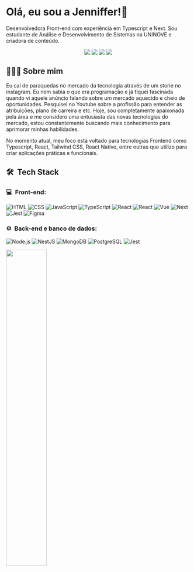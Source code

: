 # Olá, eu sou a Jenniffer!👋

Desenvolvedora Front-end com experiência em Typescript e Next. Sou estudante de Análise e Desenvolvimento de Sistemas na UNINOVE e criadora de conteúdo.

<p align="center">
<a href="https://instagram.com/jenniffer.tsx"><img src="https://img.shields.io/badge/-@jenniffer.tsx_-E4405F?style=flat-square&logo=Instagram&logoColor=white"/></a>
<a href="https://www.youtube.com/@jenniffertsx"><img src="https://img.shields.io/badge/-jenniffertsx-D62422?style=flatsquare&labelColor=D62422&logo=youtube&logoColor=white"/></a>
<a href="https://www.linkedin.com/in/jennifferlinoferreira"><img src="https://img.shields.io/badge/-Jenniffer%20Lino%20Ferreira-0077B5?style=flat-square&logo=Linkedin&logoColor=white"/></a>
<a href="mailto:jenniffertsx@hotmail.com"><img src="https://img.shields.io/badge/-jenniffertsx@hotmail.com-D14836?style=flat-square&logo=Gmail&logoColor=white"/></a>

</p>

## 👨🏻‍💻 Sobre mim

Eu caí de paraquedas no mercado da tecnologia através de um storie no instagram. Eu nem sabia o que era programação e já fiquei fascinada quando vi aquele anúncio falando sobre um mercado aquecido e cheio de oportunidades. Pesquisei no Youtube sobre a profissão para entender as atribuições, plano de carreira e etc. Hoje, sou completamente apaixonada pela área e me considero uma entusiasta das novas tecnologias do mercado, estou constantemente buscando mais conhecimento para aprimorar minhas habilidades.

No momento atual, meu foco está voltado para tecnologias Frontend como Typescript, React, Tailwind CSS, React Native, entre outras que utilizo para criar aplicações práticas e funcionais.

<h2> 🛠 &nbsp;Tech Stack</h2>
<h3>💻 &nbsp;Front-end:</h3>

![HTML](https://img.shields.io/badge/-HTML-333333?style=flat&logo=HTML5)
![CSS](https://img.shields.io/badge/-CSS-333333?style=flat&logo=CSS3&logoColor=1572B6)
![JavaScript](https://img.shields.io/badge/-JavaScript-333333?style=flat&logo=javascript)
![TypeScript](https://img.shields.io/badge/-TypeScript-333333?style=flat&logo=typescript&logoColor=2D79C7)
![React](https://img.shields.io/badge/-React-333333?style=flat&logo=react)
![React](https://img.shields.io/badge/-React%20Native-333333?style=flat&logo=react)
![Vue](https://img.shields.io/badge/-Vue-333333?style=flat&logo=vue.js)
![Next](https://img.shields.io/badge/-Next-333333?style=flat&logo=next.js)
![Jest](https://img.shields.io/badge/-Jest-333333?style=flat&logo=jest&logoColor=E535AB)
![Figma](https://img.shields.io/badge/-Figma-333333?style=flat&logo=figma)

<h3>⚙️ &nbsp;Back-end e banco de dados:</h3>

![Node.js](https://img.shields.io/badge/-Node.js-333333?style=flat&logo=node.js)
![NestJS](https://img.shields.io/badge/-NestJS-333333?style=flat&logo=nestjs&logoColor=E535AB)
![MongoDB](https://img.shields.io/badge/-MongoDB-333333?style=flat&logo=mongodb)
![PostgreSQL](https://img.shields.io/badge/-PostgreSQL-333333?style=flat&logo=postgresql)
![Jest](https://img.shields.io/badge/-Jest-333333?style=flat&logo=jest&logoColor=E535AB)

<div>
  <a href="https://github.com/eujennifferlino">
  <img width="47%" src="https://github-readme-stats.vercel.app/api?username=eujennifferlino&show_icons=true&theme=great-gatsby&include_all_commits=true&count_private=true"/>
</div>


##
